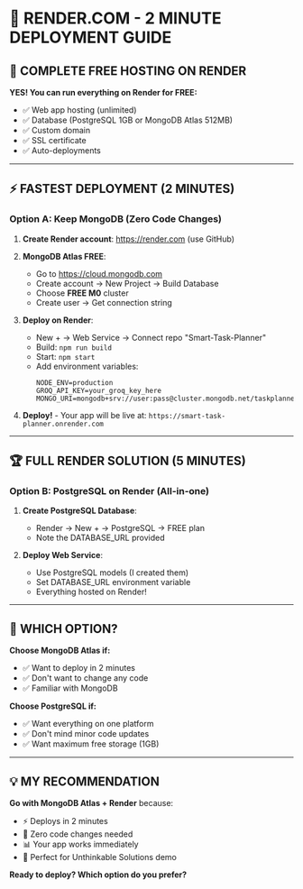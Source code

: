 # 🚀 RENDER.COM - 2 MINUTE DEPLOYMENT GUIDE

## 🎯 COMPLETE FREE HOSTING ON RENDER

**YES! You can run everything on Render for FREE:**
- ✅ Web app hosting (unlimited)
- ✅ Database (PostgreSQL 1GB or MongoDB Atlas 512MB)  
- ✅ Custom domain
- ✅ SSL certificate
- ✅ Auto-deployments

---

## ⚡ FASTEST DEPLOYMENT (2 MINUTES)

### Option A: Keep MongoDB (Zero Code Changes)

1. **Create Render account**: https://render.com (use GitHub)

2. **MongoDB Atlas FREE**:
   - Go to https://cloud.mongodb.com
   - Create account → New Project → Build Database
   - Choose **FREE M0** cluster
   - Create user → Get connection string

3. **Deploy on Render**:
   - New + → Web Service → Connect repo "Smart-Task-Planner"
   - Build: `npm run build`
   - Start: `npm start`
   - Add environment variables:
     ```
     NODE_ENV=production
     GROQ_API_KEY=your_groq_key_here
     MONGO_URI=mongodb+srv://user:pass@cluster.mongodb.net/taskplanner
     ```

4. **Deploy!** - Your app will be live at: `https://smart-task-planner.onrender.com`

---

## 🏆 FULL RENDER SOLUTION (5 MINUTES)

### Option B: PostgreSQL on Render (All-in-one)

1. **Create PostgreSQL Database**:
   - Render → New + → PostgreSQL → FREE plan
   - Note the DATABASE_URL provided

2. **Deploy Web Service**:
   - Use PostgreSQL models (I created them)
   - Set DATABASE_URL environment variable
   - Everything hosted on Render!

---

## 🤔 WHICH OPTION?

**Choose MongoDB Atlas if:**
- ✅ Want to deploy in 2 minutes
- ✅ Don't want to change any code
- ✅ Familiar with MongoDB

**Choose PostgreSQL if:**
- ✅ Want everything on one platform  
- ✅ Don't mind minor code updates
- ✅ Want maximum free storage (1GB)

---

## 💡 MY RECOMMENDATION

**Go with MongoDB Atlas + Render** because:
- ⚡ Deploys in 2 minutes
- 🔧 Zero code changes needed
- 📊 Your app works immediately
- 🌟 Perfect for Unthinkable Solutions demo

**Ready to deploy? Which option do you prefer?**
